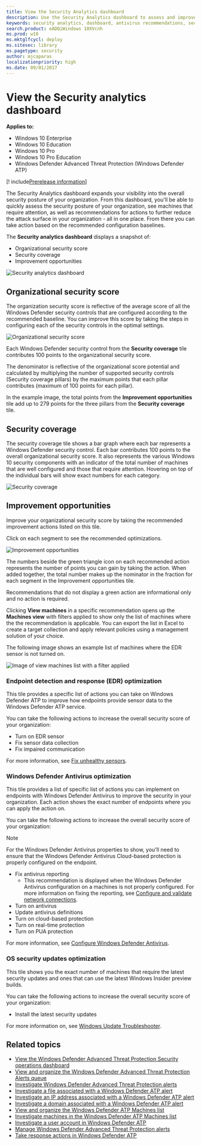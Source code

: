 ```yaml
---
title: View the Security Analytics dashboard
description: Use the Security Analytics dashboard to assess and improve the security state of your organization by analyzing various security control tiles. Use the recommended improvement actions based on the list of machines that need remediation.
keywords: security analytics, dashboard, antivirus recommendations, security control state, security score, score improvement
search.product: eADQiWindows 10XVcnh
ms.prod: w10
ms.mktglfcycl: deploy
ms.sitesec: library
ms.pagetype: security
author: mjcaparas
localizationpriority: high
ms.date: 09/01/2017
---
```


# View the Security analytics dashboard

**Applies to:**

- Windows 10 Enterprise
- Windows 10 Education
- Windows 10 Pro
- Windows 10 Pro Education
- Windows Defender Advanced Threat Protection (Windows Defender ATP)

[! include[Prerelease information](prerelease.md)]

The Security Analytics dashboard expands your visibility into the overall security posture of your organization. From this dashboard, you'll be able to quickly assess the security posture of your organization, see machines that require attention, as well as recommendations for actions to further reduce the attack surface in your organization - all in one place. From there you can take action based on the recommended configuration baselines.

The **Security analytics dashboard** displays a snapshot of:
- Organizational security score
- Security coverage
- Improvement opportunities

![Security analytics dashboard](images/atp-dashboard-security-analytics.png)

## Organizational security score
The organization security score is reflective of the average score of all the Windows Defender security controls that are configured according to the recommended baseline. You can improve this score by taking the steps in configuring each of the security controls in the optimal settings.

![Organizational security score](images/atp-org-score.png)

Each Windows Defender security control from the **Security coverage** tile contributes 100 points to the organizational security score.

The denominator is reflective of the organizational score potential and calculated by multiplying the number of supported security controls (Security coverage pillars) by the maximum points that each pillar contributes (maximum of 100 points for each pillar). 


In the example image, the total points from the **Improvement opportunities** tile add up to 279 points for the three pillars from the **Security coverage** tile.

## Security coverage
The security coverage tile shows a bar graph where each bar represents a Windows Defender security control. Each bar contributes 100 points to the overall organizational security score. It also represents the various Windows 10 security components with an indicator of the total number of machines that are well configured and those that require attention. Hovering on top of the individual bars will show exact numbers for each category.


![Security coverage](images/atp-sec-coverage.png)

## Improvement opportunities 
Improve your organizational security score by taking the recommended improvement actions listed on this tile. 

Click on each segment to see the recommended optimizations.

![Improvement opportunities](images/atp-improv-ops.png)

The numbers beside the green triangle icon on each recommended action represents the number of points you can gain by taking the action.  When added together, the total number makes up the nominator in the fraction for each segment in the Improvement opportunities tile.

Recommendations that do not display a green action are informational only and no action is required. 

Clicking **View machines** in a specific recommendation opens up the **Machines view** with filters applied to show only the list of machines where the the recommendation is applicable. You can export the list in Excel to create a target collection and apply relevant policies using a management solution of your choice. 

The following image shows an example list of machines where the EDR sensor is not turned on.

![Image of view machines list with a filter applied](images/atp-security-analytics-view-machines.png)

### Endpoint detection and response (EDR) optimization
This tile provides a specific list of actions you can take on Windows Defender ATP to improve how endpoints provide sensor data to the Windows Defender ATP service.

You can take the following actions to increase the overall security score of your organization:
- Turn on EDR sensor
- Fix sensor data collection
- Fix impaired communication

For more  information, see [Fix unhealthy sensors](fix-unhealhty-sensors-windows-defender-advanced-threat-protection.md). 

### Windows Defender Antivirus optimization
This tile provides a list of specific list of actions you can implement on endpoints with Windows Defender Antivirus to improve the security in your organization. Each action shows the exact number of endpoints where you can apply the action on.

You can take the following actions to increase the overall security score of your organization:

>[!NOTE]
> For the Windows Defender Antivirus properties to show,  you'll need to ensure that the Windows Defender Antivirus Cloud-based protection is properly configured on the endpoint. 

- Fix antivirus reporting
  - This recommendation is displayed when the Windows Defender Antivirus configuration on a machines is not properly configured. For more information on fixing the reporting, see [Configure and validate network connections](../windows-defender-antivirus/configure-network-connections-windows-defender-antivirus.md).
- Turn on antivirus
- Update antivirus definitions
- Turn on cloud-based protection
- Turn on real-time protection
- Turn on PUA protection

For more information, see [Configure Windows Defender Antivirus](../windows-defender-antivirus/configure-windows-defender-antivirus-features.md).


### OS security updates optimization
This tile shows you the exact number of machines that require the latest security updates and ones that can use the latest Windows Insider preview builds.
 
You can take the following actions to increase the overall security score of your organization:
- Install the latest security updates

For more information on, see [Windows Update Troubleshooter](https://support.microsoft.com/en-us/help/4027322/windows-windows-update-troubleshooter).

## Related topics
- [View the Windows Defender Advanced Threat Protection Security operations dashboard](dashboard-windows-defender-advanced-threat-protection.md)
- [View and organize the Windows Defender Advanced Threat Protection Alerts queue ](alerts-queue-windows-defender-advanced-threat-protection.md)
- [Investigate Windows Defender Advanced Threat Protection alerts](investigate-alerts-windows-defender-advanced-threat-protection.md)
- [Investigate a file associated with a Windows Defender ATP alert](investigate-files-windows-defender-advanced-threat-protection.md)
- [Investigate an IP address associated with a Windows Defender ATP alert](investigate-ip-windows-defender-advanced-threat-protection.md)
- [Investigate a domain associated with a Windows Defender ATP alert](investigate-domain-windows-defender-advanced-threat-protection.md)
- [View and organize the Windows Defender ATP Machines list](machines-view-overview-windows-defender-advanced-threat-protection.md)
- [Investigate machines in the Windows Defender ATP Machines list](investigate-machines-windows-defender-advanced-threat-protection.md)
- [Investigate a user account in Windows Defender ATP ](investigate-user-windows-defender-advanced-threat-protection.md)
- [Manage Windows Defender Advanced Threat Protection alerts](manage-alerts-windows-defender-advanced-threat-protection.md)
- [Take response actions in Windows Defender ATP](response-actions-windows-defender-advanced-threat-protection.md)

